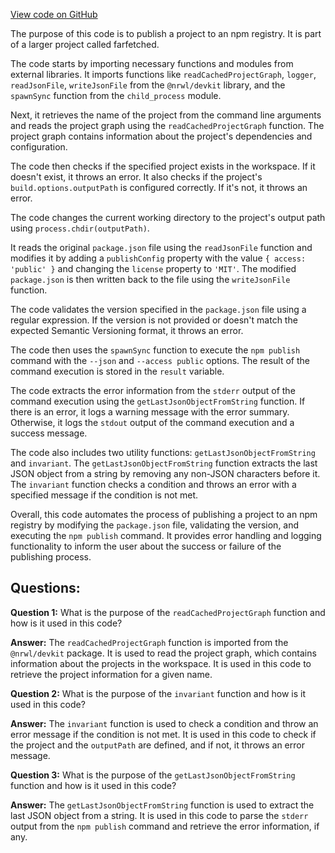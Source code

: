 [View code on GitHub](https://github.com/igorkamyshev/farfetched/tools/scripts/publish.mjs)

The purpose of this code is to publish a project to an npm registry. It is part of a larger project called farfetched. 

The code starts by importing necessary functions and modules from external libraries. It imports functions like `readCachedProjectGraph`, `logger`, `readJsonFile`, `writeJsonFile` from the `@nrwl/devkit` library, and the `spawnSync` function from the `child_process` module.

Next, it retrieves the name of the project from the command line arguments and reads the project graph using the `readCachedProjectGraph` function. The project graph contains information about the project's dependencies and configuration.

The code then checks if the specified project exists in the workspace. If it doesn't exist, it throws an error. It also checks if the project's `build.options.outputPath` is configured correctly. If it's not, it throws an error.

The code changes the current working directory to the project's output path using `process.chdir(outputPath)`.

It reads the original `package.json` file using the `readJsonFile` function and modifies it by adding a `publishConfig` property with the value `{ access: 'public' }` and changing the `license` property to `'MIT'`. The modified `package.json` is then written back to the file using the `writeJsonFile` function.

The code validates the version specified in the `package.json` file using a regular expression. If the version is not provided or doesn't match the expected Semantic Versioning format, it throws an error.

The code then uses the `spawnSync` function to execute the `npm publish` command with the `--json` and `--access public` options. The result of the command execution is stored in the `result` variable.

The code extracts the error information from the `stderr` output of the command execution using the `getLastJsonObjectFromString` function. If there is an error, it logs a warning message with the error summary. Otherwise, it logs the `stdout` output of the command execution and a success message.

The code also includes two utility functions: `getLastJsonObjectFromString` and `invariant`. The `getLastJsonObjectFromString` function extracts the last JSON object from a string by removing any non-JSON characters before it. The `invariant` function checks a condition and throws an error with a specified message if the condition is not met.

Overall, this code automates the process of publishing a project to an npm registry by modifying the `package.json` file, validating the version, and executing the `npm publish` command. It provides error handling and logging functionality to inform the user about the success or failure of the publishing process.
## Questions: 
 **Question 1:** What is the purpose of the `readCachedProjectGraph` function and how is it used in this code?

**Answer:** The `readCachedProjectGraph` function is imported from the `@nrwl/devkit` package. It is used to read the project graph, which contains information about the projects in the workspace. It is used in this code to retrieve the project information for a given name.

**Question 2:** What is the purpose of the `invariant` function and how is it used in this code?

**Answer:** The `invariant` function is used to check a condition and throw an error message if the condition is not met. It is used in this code to check if the project and the `outputPath` are defined, and if not, it throws an error message.

**Question 3:** What is the purpose of the `getLastJsonObjectFromString` function and how is it used in this code?

**Answer:** The `getLastJsonObjectFromString` function is used to extract the last JSON object from a string. It is used in this code to parse the `stderr` output from the `npm publish` command and retrieve the error information, if any.